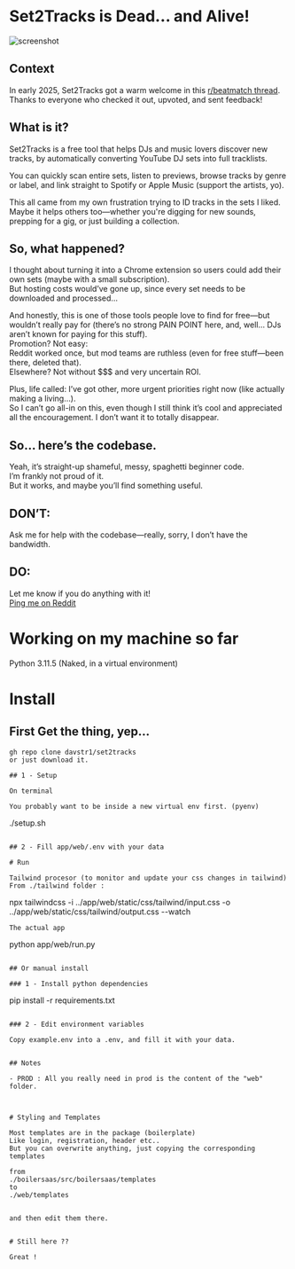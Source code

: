 
# Set2Tracks is Dead… and Alive!

![screenshot](https://github.com/davstr1/set2tracks/s2t-screen.jpg)

## Context

In early 2025, Set2Tracks got a warm welcome in this [r/beatmatch thread](https://www.reddit.com/r/Beatmatch/comments/1i2pohr/a_free_tool_to_discover_tracks_from_dj_sets/).  
Thanks to everyone who checked it out, upvoted, and sent feedback!

## What is it?

Set2Tracks is a free tool that helps DJs and music lovers discover new tracks, by automatically converting YouTube DJ sets into full tracklists.

You can quickly scan entire sets, listen to previews, browse tracks by genre or label, and link straight to Spotify or Apple Music (support the artists, yo).

This all came from my own frustration trying to ID tracks in the sets I liked.  
Maybe it helps others too—whether you're digging for new sounds, prepping for a gig, or just building a collection.

## So, what happened?

I thought about turning it into a Chrome extension so users could add their own sets (maybe with a small subscription).  
But hosting costs would’ve gone up, since every set needs to be downloaded and processed…

And honestly, this is one of those tools people love to find for free—but wouldn’t really pay for (there’s no strong PAIN POINT here, and, well… DJs aren’t known for paying for this stuff).  
Promotion? Not easy:  
Reddit worked once, but mod teams are ruthless (even for free stuff—been there, deleted that).  
Elsewhere? Not without $$$ and very uncertain ROI.

Plus, life called: I’ve got other, more urgent priorities right now (like actually making a living…).  
So I can’t go all-in on this, even though I still think it’s cool and appreciated all the encouragement. I don’t want it to totally disappear.

## So… here’s the codebase.

Yeah, it’s straight-up shameful, messy, spaghetti beginner code.  
I’m frankly not proud of it.  
But it works, and maybe you’ll find something useful.

## DON’T:  
Ask me for help with the codebase—really, sorry, I don’t have the bandwidth.

## DO:  
Let me know if you do anything with it!  
[Ping me on Reddit](https://www.reddit.com/user/Doodadio/)


# Working on my machine so far

Python 3.11.5 (Naked, in a virtual environment)



# Install

## First Get the thing, yep...

```
gh repo clone davstr1/set2tracks
or just download it.

## 1 - Setup 

On terminal

You probably want to be inside a new virtual env first. (pyenv)

```
./setup.sh
```

## 2 - Fill app/web/.env with your data

# Run

Tailwind procesor (to monitor and update your css changes in tailwind)
From ./tailwind folder :
```
npx tailwindcss -i ../app/web/static/css/tailwind/input.css -o ../app/web/static/css/tailwind/output.css --watch

```
The actual app
```
python app/web/run.py
```

## Or manual install

### 1 - Install python dependencies

```
pip install -r requirements.txt
```

### 2 - Edit environment variables

Copy example.env into a .env, and fill it with your data.


## Notes

- PROD : All you really need in prod is the content of the "web" folder.



# Styling and Templates

Most templates are in the package (boilerplate)
Like login, registration, header etc..
But you can overwrite anything, just copying the corresponding templates 

from 
./boilersaas/src/boilersaas/templates
to
./web/templates 


and then edit them there.


# Still here ??

Great !